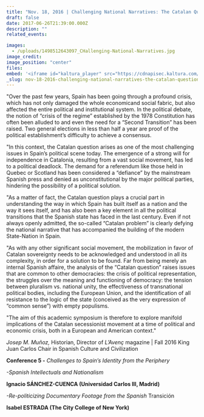 ```yaml
---
title: "Nov. 18, 2016 | Challenging National Narratives: The Catalan Question & the Spanish Crisis - Conference 5"
draft: false
date: 2017-06-26T21:39:00.000Z
description: ""
related_events:

images:
  - /uploads/1498512643097_CHallenging-National-Narratives.jpg
image_credit:
image_position: "center"
files:
embed: '<iframe id="kaltura_player" src="https://cdnapisec.kaltura.com/p/1674401/sp/167440100/embedIframeJs/uiconf_id/23435151/partner_id/1674401?iframeembed=true&amp;playerId=kaltura_player&amp;entry_id=1_48ns21ut&amp;flashvars[akamaiHD.loadingPolicy]=preInitialize&amp;flashvars[akamaiHD.asyncInit]=true&amp;flashvars[twoPhaseManifest]=true&amp;flashvars[streamerType]=hdnetworkmanifest&amp;flashvars[localizationCode]=en&amp;flashvars[leadWithHTML5]=true&amp;flashvars[sideBarContainer.plugin]=true&amp;flashvars[sideBarContainer.position]=left&amp;flashvars[sideBarContainer.clickToClose]=true&amp;flashvars[chapters.plugin]=true&amp;flashvars[chapters.layout]=vertical&amp;flashvars[chapters.thumbnailRotator]=false&amp;flashvars[streamSelector.plugin]=true&amp;flashvars[EmbedPlayer.SpinnerTarget]=videoHolder&amp;flashvars[dualScreen.plugin]=true&amp;flashvars[LeadWithHLSOnFlash]=true&amp;&amp;wid=1_d8lqolqo" width="400" height="300" allowfullscreen="" webkitallowfullscreen="" mozallowfullscreen="" frameborder="0" title="Kaltura Player"></iframe>'
_slug: nov-18-2016-challenging-national-narratives-the-catalan-question-the-spanish-crisis-conference-5
---
```


"Over the past few years, Spain has been going through a profound crisis, which has not only damaged the whole economicand social fabric, but also affected the entire political and institutional system. In the political debate, the notion of “crisis of the regime” established by the 1978 Constitution has often been alluded to and even the need for a “Second Transition” has been raised. Two general elections in less than half a year are proof of the political establishment’s difficulty to achieve a consensus.

"In this context, the Catalan question arises as one of the most challenging issues in Spain’s political scene today. The emergence of a strong will for independence in Catalonia, resulting from a vast social movement, has led to a political deadlock. The demand for a referendum like those held in Quebec or Scotland has been considered a “defiance” by the mainstream Spanish press and denied as unconstitutional by the major political parties, hindering the possibility of a political solution.

"As a matter of fact, the Catalan question plays a crucial part in understanding the way in which Spain has built itself as a nation and the way it sees itself, and has also been a key element in all the political transitions that the Spanish state has faced in the last century. Even if not always openly admitted, the so-called “Catalan problem” is clearly defying the national narrative that has accompanied the building of the modern State-Nation in Spain.

"As with any other significant social movement, the mobilization in favor of Catalan sovereignty needs to be acknowledged and understood in all its complexity, in order for a solution to be found. Far from being merely an internal Spanish affaire, the analysis of the “Catalan question” raises issues that are common to other democracies: the crisis of political representation, the struggles over the meaning and functioning of democracy: the tension between pluralism vs. national unity, the effectiveness of transnational political bodies, including the European Union, and the identification of all resistance to the logic of the state (conceived as the very expression of “common sense”) with empty populisms.

"The aim of this academic symposium is therefore to explore manifold implications of the Catalan secessionist movement at a time of political and economic crisis, both in a European and American context."

_Josep M. Muñoz,_ Historian, Director of _L’Avenç_ magazine | Fall 2016 King Juan Carlos Chair in Spanish Culture and Civilization

**Conference 5 -** _Challenges to Spain’s Identity from the Periphery_

_-_Spanish Intellectuals and Nationalism__

**Ignacio SÁNCHEZ-CUENCA (Universidad Carlos III, Madrid)**

_-Re-politicizing Documentary Footage from the Spanish_ Transición

**Isabel ESTRADA (The City College of New York)**

